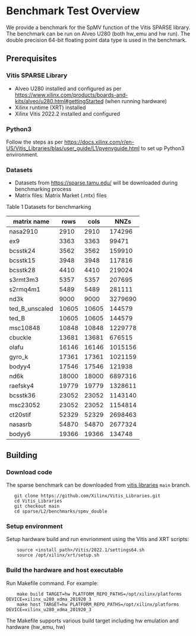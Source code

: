 # Benchmark Test Overview

We provide a benchmark for the SpMV function of the Vitis SPARSE library. The benchmark can be run on Alveo U280 (both hw_emu and hw run). The double precision 64-bit floating point data type is used in the benchmark.

## Prerequisites

### Vitis SPARSE Library
- Alveo U280 installed and configured as per https://www.xilinx.com/products/boards-and-kits/alveo/u280.html#gettingStarted (when running hardware)
- Xilinx runtime (XRT) installed
- Xilinx Vitis 2022.2 installed and configured

### Python3
Follow the steps as per https://docs.xilinx.com/r/en-US/Vitis_Libraries/blas/user_guide/L1/pyenvguide.html to set up Python3 environment.

### Datasets
- Datasets from https://sparse.tamu.edu/ will be downloaded during benchmarking process
- Matrix files: Matrix Market (.mtx) files

Table 1 Datasets for benchmarking

|matrix name   | rows| cols| NNZs  |
|--------------|-----|-----|-------|
|nasa2910      |2910 |2910 |174296 |
|ex9           |3363 |3363 |99471  |
|bcsstk24      |3562 |3562 |159910 |
|bcsstk15      |3948 |3948 |117816 |
|bcsstk28      |4410 |4410 |219024 |
|s3rmt3m3      |5357 |5357 |207695 |
|s2rmq4m1      |5489 |5489 |281111 |
|nd3k          |9000 |9000 |3279690|
|ted_B_unscaled|10605|10605|144579 |
|ted_B         |10605|10605|144579 |
|msc10848      |10848|10848|1229778|
|cbuckle       |13681|13681|676515 |
|olafu         |16146|16146|1015156|
|gyro_k        |17361|17361|1021159|
|bodyy4        |17546|17546|121938 |
|nd6k          |18000|18000|6897316|
|raefsky4      |19779|19779|1328611|
|bcsstk36      |23052|23052|1143140|
|msc23052      |23052|23052|1154814|
|ct20stif      |52329|52329|2698463|
|nasasrb       |54870|54870|2677324|
|bodyy6        |19366|19366|134748 |

## Building

### Download code

The sparse benchmark can be downloaded from [vitis libraries](https://github.com/Xilinx/Vitis_Libraries.git) ``main`` branch.

```
   git clone https://github.com/Xilinx/Vitis_Libraries.git
   cd Vitis_Libraries
   git checkout main
   cd sparse/L2/benchmarks/spmv_double
```

### Setup environment

Setup hardware build and run envrionment using the Vitis and XRT scripts:

```
    source <install path>/Vitis/2022.1/settings64.sh
    source /opt/xilinx/xrt/setup.sh
```

### Build the hardware and host executable

Run Makefile command. For example:

```
    make build TARGET=hw PLATFORM_REPO_PATHS=/opt/xilinx/platforms DEVICE=xilinx_u280_xdma_201920_3
    make host TARGET=hw PLATFORM_REPO_PATHS=/opt/xilinx/platforms DEVICE=xilinx_u280_xdma_201920_3
```

The Makefile supports various build target including hw emulation and hardware (hw_emu, hw)
